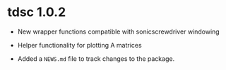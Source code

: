 # tdsc 1.0.2
*   New wrapper functions compatible with sonicscrewdriver windowing
*   Helper functionality for plotting A matrices

*   Added a `NEWS.md` file to track changes to the package.